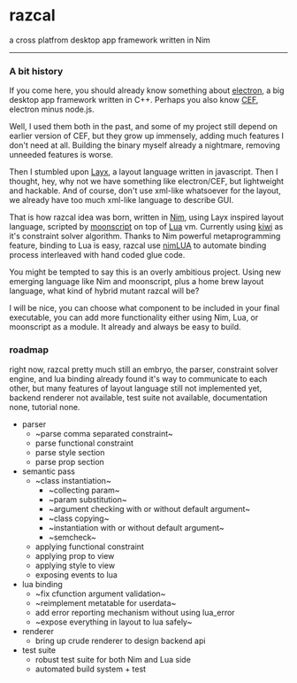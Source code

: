 # razcal

a cross platfrom desktop app framework written in Nim

---

### A bit history

If you come here, you should already know something about [electron](https://electron.atom.io/),
a big desktop app framework written in C++.
Perhaps you also know [CEF](https://bitbucket.org/chromiumembedded/cef), electron minus node.js.

Well, I used them both in the past, and some of my project still depend on earlier version of CEF,
but they grow up immensely, adding much features I don't need at all.
Building the binary myself already a nightmare, removing unneeded features is worse.

Then I stumbled upon [Layx](https://github.com/layxlang/layx), a layout language written in javascript.
Then I thought, hey, why not we have something like electron/CEF, but lightweight and hackable.
And of course, don't use xml-like whatsoever for the layout,
we already have too much xml-like language to describe GUI.

That is how razcal idea was born, written in [Nim](https://nim-lang.org/),
using Layx inspired layout language, scripted by [moonscript](https://moonscript.org/)
on top of [Lua](https://www.lua.org/) vm.
Currently using [kiwi](https://github.com/yglukhov/kiwi) as it's constraint solver algorithm.
Thanks to Nim powerful metaprogramming feature, binding to Lua is easy,
razcal use [nimLUA](https://github.com/jangko/nimLUA) to automate binding process
interleaved with hand coded glue code.

You might be tempted to say this is an overly ambitious project.
Using new emerging language like Nim and moonscript,
plus a home brew layout language, what kind of hybrid mutant razcal will be?

I will be nice, you can choose what component to be included in your final executable,
you can add more functionality either using Nim, Lua, or moonscript as a module.
It already and always be easy to build.
### roadmap

right now, razcal pretty much still an embryo,
the parser, constraint solver engine,
and lua binding already found it's way to communicate to each other,
but many features of layout language still not implemented yet,
backend renderer not available, test suite not available,
documentation none, tutorial none.

* parser
  * ~parse comma separated constraint~
  * parse functional constraint
  * parse style section
  * parse prop section
* semantic pass
  * ~class instantiation~
    * ~collecting param~
    * ~param substitution~
    * ~argument checking with or without default argument~
    * ~class copying~
    * ~instantiation with or without default argument~
    * ~semcheck~
  * applying functional constraint  
  * applying prop to view
  * applying style to view
  * exposing events to lua
* lua binding
  * ~fix cfunction argument validation~
  * ~reimplement metatable for userdata~
  * add error reporting mechanism without using lua_error
  * ~expose everything in layout to lua safely~
* renderer
  * bring up crude renderer to design backend api
* test suite
  * robust test suite for both Nim and Lua side
  * automated build system + test
